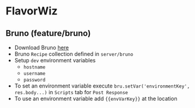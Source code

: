 # FlavorWiz

## Bruno (feature/bruno)
- Download Bruno [here](https://www.usebruno.com/downloads)
- Bruno `Recipe` collection defined in `server/bruno`
- Setup `dev` environment variables
  - `hostname`
  - `username`
  - `password`
- To set an environment variable execute `bru.setVar('environmentKey', res.body...)` in `Scripts` tab for `Post Response`
- To use an environment variable add `{{envVarKey}}` at the location
